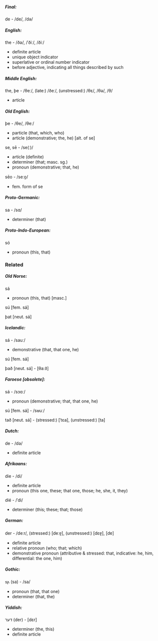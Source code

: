 ##### Final:
de - /de/, /də/

##### English:
the - /ðə/, /ˈðiː/, /ðiː/
- definite article
- unique object indicator
- superlative or ordinal number indicator
- before adjective, indicating all things described by such

##### Middle English:
the, þe - /θeː/, (late:) /ðeː/, (unstressed:) /θɛ/, /θə/, /θ/
- article

##### Old English:
þe - /θe/, /θeː/
- particle (that, which, who)
- article (demonstrative; the, he) [alt. of se]

se, sē - /se(ː)/
- article (definite)
- determiner (that; masc. sg.)
- pronoun (demonstrative; that, he)

sēo - /seːo̯/
- fem. form of se

##### Proto-Germanic:
sa - /sɑ/
- determiner (that)

##### Proto-Indo-European:
só
- pronoun (this, that)

### Related
##### Old Norse:
sá
- pronoun (this, that) [masc.]

sú [fem. sá]

þat [neut. sá]

##### Icelandic:
sá - /sauː/
- demonstrative (that, that one, he)

sú [fem. sá]

það [neut. sá] - [θaːð]

##### Faroese [obsolete]:
sá - /sɔɑː/
- pronoun (demonstrative; that, that one, he)

sú [fem. sá] - /sʉuː/

tað [neut. sá] - (stressed:) [ˈtɛa], (unstressed:) [ta]

##### Dutch:
de - /də/
- definite article

##### Afrikaans:
die - /di/
- definite article
- pronoun (this one, these; that one, those; he, she, it, they)

dié - /ˈdi/
- determiner (this; these; that; those)

##### German:
der - /deːr/, (stressed:) [deːɐ̯], (unstressed:) [dɛɐ̯], [dɐ]
- definite article
- relative pronoun (who; that; which)
- demonstrative pronoun (attributive & stressed: that, indicative: he, him, differential: the one, him)

##### Gothic:
𐍃𐌰 (sa) - /sa/
- pronoun (that, that one)
- determiner (that, the)

##### Yiddish:
דער (der) - [dɛr]
- determiner (the, this)
- definite article

